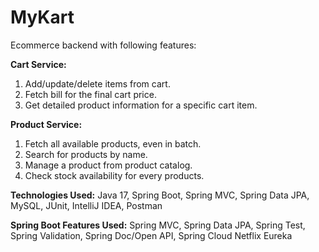# MyKart
Ecommerce backend with following features:

**Cart Service:**
  1. Add/update/delete items from cart.
  2. Fetch bill for the final cart price.
  3. Get detailed product information for a specific cart item.

**Product Service:**
  1. Fetch all available products, even in batch.
  2. Search for products by name.
  3. Manage a product from product catalog.
  4. Check stock availability for every products.

**Technologies Used:** Java 17, Spring Boot, Spring MVC, Spring Data JPA, MySQL, JUnit, IntelliJ IDEA, Postman

**Spring Boot Features Used:** Spring MVC, Spring Data JPA, Spring Test, Spring Validation, Spring Doc/Open API, Spring Cloud Netflix Eureka
